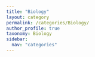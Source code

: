 ```yaml
---
title: "Biology"
layout: category
permalink: /categories/Biology/
author_profile: true
taxonomy: Biology
sidebar:
  nav: "categories"
---
```

